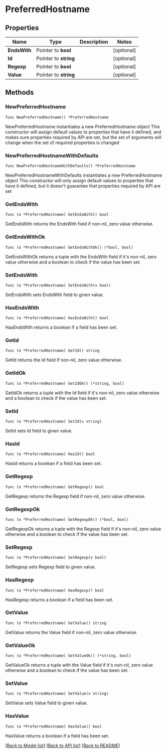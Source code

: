 # PreferredHostname

## Properties

Name | Type | Description | Notes
------------ | ------------- | ------------- | -------------
**EndsWith** | Pointer to **bool** |  | [optional] 
**Id** | Pointer to **string** |  | [optional] 
**Regexp** | Pointer to **bool** |  | [optional] 
**Value** | Pointer to **string** |  | [optional] 

## Methods

### NewPreferredHostname

`func NewPreferredHostname() *PreferredHostname`

NewPreferredHostname instantiates a new PreferredHostname object
This constructor will assign default values to properties that have it defined,
and makes sure properties required by API are set, but the set of arguments
will change when the set of required properties is changed

### NewPreferredHostnameWithDefaults

`func NewPreferredHostnameWithDefaults() *PreferredHostname`

NewPreferredHostnameWithDefaults instantiates a new PreferredHostname object
This constructor will only assign default values to properties that have it defined,
but it doesn't guarantee that properties required by API are set

### GetEndsWith

`func (o *PreferredHostname) GetEndsWith() bool`

GetEndsWith returns the EndsWith field if non-nil, zero value otherwise.

### GetEndsWithOk

`func (o *PreferredHostname) GetEndsWithOk() (*bool, bool)`

GetEndsWithOk returns a tuple with the EndsWith field if it's non-nil, zero value otherwise
and a boolean to check if the value has been set.

### SetEndsWith

`func (o *PreferredHostname) SetEndsWith(v bool)`

SetEndsWith sets EndsWith field to given value.

### HasEndsWith

`func (o *PreferredHostname) HasEndsWith() bool`

HasEndsWith returns a boolean if a field has been set.
### GetId

`func (o *PreferredHostname) GetId() string`

GetId returns the Id field if non-nil, zero value otherwise.

### GetIdOk

`func (o *PreferredHostname) GetIdOk() (*string, bool)`

GetIdOk returns a tuple with the Id field if it's non-nil, zero value otherwise
and a boolean to check if the value has been set.

### SetId

`func (o *PreferredHostname) SetId(v string)`

SetId sets Id field to given value.

### HasId

`func (o *PreferredHostname) HasId() bool`

HasId returns a boolean if a field has been set.
### GetRegexp

`func (o *PreferredHostname) GetRegexp() bool`

GetRegexp returns the Regexp field if non-nil, zero value otherwise.

### GetRegexpOk

`func (o *PreferredHostname) GetRegexpOk() (*bool, bool)`

GetRegexpOk returns a tuple with the Regexp field if it's non-nil, zero value otherwise
and a boolean to check if the value has been set.

### SetRegexp

`func (o *PreferredHostname) SetRegexp(v bool)`

SetRegexp sets Regexp field to given value.

### HasRegexp

`func (o *PreferredHostname) HasRegexp() bool`

HasRegexp returns a boolean if a field has been set.
### GetValue

`func (o *PreferredHostname) GetValue() string`

GetValue returns the Value field if non-nil, zero value otherwise.

### GetValueOk

`func (o *PreferredHostname) GetValueOk() (*string, bool)`

GetValueOk returns a tuple with the Value field if it's non-nil, zero value otherwise
and a boolean to check if the value has been set.

### SetValue

`func (o *PreferredHostname) SetValue(v string)`

SetValue sets Value field to given value.

### HasValue

`func (o *PreferredHostname) HasValue() bool`

HasValue returns a boolean if a field has been set.

[[Back to Model list]](../README.md#documentation-for-models) [[Back to API list]](../README.md#documentation-for-api-endpoints) [[Back to README]](../README.md)


